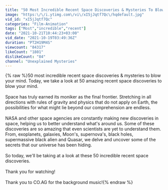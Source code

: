 ```yaml
---
title: "50 Most Incredible Recent Space Discoveries & Mysteries To Blow Your Mind | Compilation"
image: "https:\/\/i.ytimg.com\/vi\/xI5jJqtf7Qc\/hqdefault.jpg"
vid_id: "xI5jJqtf7Qc"
categories: "Film-Animation"
tags: ["Most","incredible","recent"]
date: "2021-10-21T10:44:23+03:00"
vid_date: "2021-10-19T03:49:36Z"
duration: "PT2H19M4S"
viewcount: "84317"
likeCount: "1801"
dislikeCount: "84"
channel: "Unexplained Mysteries"
---
```

{% raw %}50 most incredible recent space discoveries &amp; mysteries to blow your mind. Today, we take a look at 50 amazing recent space discoveries to blow your mind.<br /><br />Space has truly earned its moniker as the final frontier. Stretching in all directions with rules of gravity and physics that do not apply on Earth, the possibilities for what might lie beyond our comprehension are endless. <br /><br />NASA and other space agencies are constantly making new discoveries in space, helping us to better understand what's around us. Some of these discoveries are so amazing that even scientists are yet to understand them. From, exoplanets, galaxies, Moon's, supernova's, black holes, supermassive black alien and Quasar, we delve and uncover some of the secrets that our universe has been hiding.<br /><br />So today, we'll be taking at a look at these 50 incredible recent space discoveries.<br /><br />Thank you for watching!<br /><br />Thank you to CO.AG for the background music!{% endraw %}
